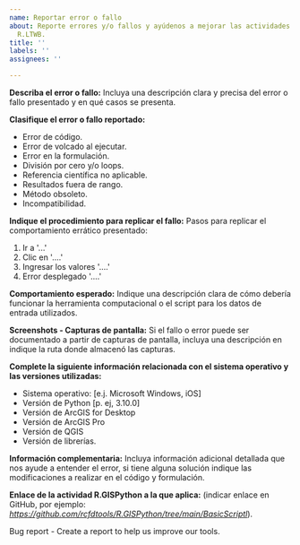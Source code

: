 ```yaml
---
name: Reportar error o fallo
about: Reporte errores y/o fallos y ayúdenos a mejorar las actividades incluídas en
  R.LTWB.
title: ''
labels: ''
assignees: ''

---
```


**Describa el error o fallo:**
Incluya una descripción clara y precisa del error o fallo presentado y en qué casos se presenta.

**Clasifique el error o fallo reportado:**
 - Error de código.
 - Error de volcado al ejecutar.
 - Error en la formulación.
 - División por cero y/o loops.
 - Referencia científica no aplicable.
 - Resultados fuera de rango.
 - Método obsoleto.
 - Incompatibilidad.


**Indique el procedimiento para replicar el fallo:**
Pasos para replicar el comportamiento errático presentado:
1. Ir a '...'
2. Clic  en '....'
3. Ingresar los valores '....'
4. Error desplegado '....'


**Comportamiento esperado:**
Indique una descripción clara de cómo debería funcionar la herramienta computacional o el script para los datos de entrada utilizados.


**Screenshots - Capturas de pantalla:**
Si el fallo o error puede ser documentado a partir de capturas de pantalla, incluya una descripción en indique la ruta donde almacenó las capturas.


**Complete la siguiente información relacionada con el sistema operativo y las versiones utilizadas:**
 - Sistema operativo: [e.j. Microsoft Windows, iOS]
 - Versión de Python [p. ej, 3.10.0]
 - Versión de ArcGIS for Desktop
 - Versión de ArcGIS Pro
 - Versión de QGIS
 - Versión de librerías.


**Información complementaria:**
Incluya información adicional detallada que nos ayude a entender el error, si tiene alguna solución indique las modificaciones a realizar en el código y formulación.


**Enlace de la actividad R.GISPython a la que aplica:**
(indicar enlace en GitHub, por ejemplo: _https://github.com/rcfdtools/R.GISPython/tree/main/BasicScriptl_).


Bug report - Create a report to help us improve our tools.
